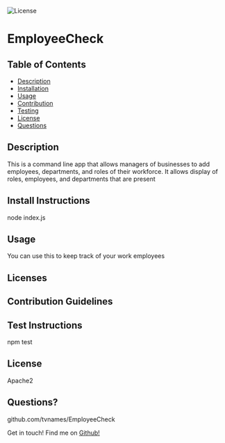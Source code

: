 
![License](https://img.shields.io/badge/license-Apache2-blue)

# EmployeeCheck  

## Table of Contents
- [Description](#Description)
- [Installation](#Install-Instructions)
- [Usage](#Usage)
- [Contribution](#Contribution-Guidelines)
- [Testing](#Test-Instructions)
- [License](#License)
- [Questions](#Questions?-Contact-Me!)

## Description

This is a command line app that allows managers of businesses to add employees, departments, and roles of their workforce. It allows display of roles, employees, and departments that are present  
  
## Install Instructions  
node index.js  

## Usage  
You can use this to keep track of your work employees  

## Licenses

## Contribution Guidelines  
  

## Test Instructions  
npm test  

## License 
 Apache2

## Questions? 
github.com/tvnames/EmployeeCheck

Get in touch!
Find me on [Github!](https://github.com/undefined)

